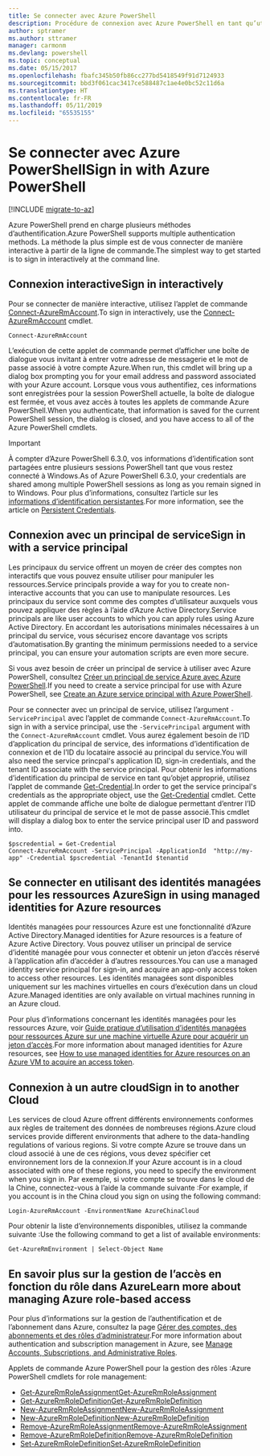 ```yaml
---
title: Se connecter avec Azure PowerShell
description: Procédure de connexion avec Azure PowerShell en tant qu’utilisateur, en tant que principal de service, ou avec des identités managées pour les ressources Azure.
author: sptramer
ms.author: sttramer
manager: carmonm
ms.devlang: powershell
ms.topic: conceptual
ms.date: 05/15/2017
ms.openlocfilehash: fbafc345b50fb86cc277bd5418549f91d7124933
ms.sourcegitcommit: bbd3f061cac3417ce588487c1ae4e0bc52c11d6a
ms.translationtype: HT
ms.contentlocale: fr-FR
ms.lasthandoff: 05/11/2019
ms.locfileid: "65535155"
---
```

# <a name="sign-in-with-azure-powershell"></a><span data-ttu-id="bca40-103">Se connecter avec Azure PowerShell</span><span class="sxs-lookup"><span data-stu-id="bca40-103">Sign in with Azure PowerShell</span></span>

[!INCLUDE [migrate-to-az](../includes/migrate-to-az.md)]

<span data-ttu-id="bca40-104">Azure PowerShell prend en charge plusieurs méthodes d’authentification.</span><span class="sxs-lookup"><span data-stu-id="bca40-104">Azure PowerShell supports multiple authentication methods.</span></span> <span data-ttu-id="bca40-105">La méthode la plus simple est de vous connecter de manière interactive à partir de la ligne de commande.</span><span class="sxs-lookup"><span data-stu-id="bca40-105">The simplest way to get started is to sign in interactively at the command line.</span></span>

## <a name="sign-in-interactively"></a><span data-ttu-id="bca40-106">Connexion interactive</span><span class="sxs-lookup"><span data-stu-id="bca40-106">Sign in interactively</span></span>

<span data-ttu-id="bca40-107">Pour se connecter de manière interactive, utilisez l’applet de commande [Connect-AzureRmAccount](/powershell/module/azurerm.profile/connect-azurermaccount).</span><span class="sxs-lookup"><span data-stu-id="bca40-107">To sign in interactively, use the [Connect-AzureRmAccount](/powershell/module/azurerm.profile/connect-azurermaccount) cmdlet.</span></span>

```azurepowershell-interactive
Connect-AzureRmAccount
```

<span data-ttu-id="bca40-108">L’exécution de cette applet de commande permet d’afficher une boîte de dialogue vous invitant à entrer votre adresse de messagerie et le mot de passe associé à votre compte Azure.</span><span class="sxs-lookup"><span data-stu-id="bca40-108">When run, this cmdlet will bring up a dialog box prompting you for your email address and password associated with your Azure account.</span></span> <span data-ttu-id="bca40-109">Lorsque vous vous authentifiez, ces informations sont enregistrées pour la session PowerShell actuelle, la boîte de dialogue est fermée, et vous avez accès à toutes les applets de commande Azure PowerShell.</span><span class="sxs-lookup"><span data-stu-id="bca40-109">When you authenticate, that information is saved for the current PowerShell session, the dialog is closed, and you have access to all of the Azure PowerShell cmdlets.</span></span>

> [!IMPORTANT]
> <span data-ttu-id="bca40-110">À compter d’Azure PowerShell 6.3.0, vos informations d’identification sont partagées entre plusieurs sessions PowerShell tant que vous restez connecté à Windows.</span><span class="sxs-lookup"><span data-stu-id="bca40-110">As of Azure PowerShell 6.3.0, your credentials are shared among multiple PowerShell sessions as long as you remain signed in to Windows.</span></span> <span data-ttu-id="bca40-111">Pour plus d’informations, consultez l’article sur les [informations d’identification persistantes](context-persistence.md).</span><span class="sxs-lookup"><span data-stu-id="bca40-111">For more information, see the article on [Persistent Credentials](context-persistence.md).</span></span>

## <a name="sign-in-with-a-service-principal"></a><span data-ttu-id="bca40-112">Connexion avec un principal de service</span><span class="sxs-lookup"><span data-stu-id="bca40-112">Sign in with a service principal</span></span>

<span data-ttu-id="bca40-113">Les principaux du service offrent un moyen de créer des comptes non interactifs que vous pouvez ensuite utiliser pour manipuler les ressources.</span><span class="sxs-lookup"><span data-stu-id="bca40-113">Service principals provide a way for you to create non-interactive accounts that you can use to manipulate resources.</span></span> <span data-ttu-id="bca40-114">Les principaux du service sont comme des comptes d’utilisateur auxquels vous pouvez appliquer des règles à l’aide d’Azure Active Directory.</span><span class="sxs-lookup"><span data-stu-id="bca40-114">Service principals are like user accounts to which you can apply rules using Azure Active Directory.</span></span> <span data-ttu-id="bca40-115">En accordant les autorisations minimales nécessaires à un principal du service, vous sécurisez encore davantage vos scripts d’automatisation.</span><span class="sxs-lookup"><span data-stu-id="bca40-115">By granting the minimum permissions needed to a service principal, you can ensure your automation scripts are even more secure.</span></span>

<span data-ttu-id="bca40-116">Si vous avez besoin de créer un principal de service à utiliser avec Azure PowerShell, consultez [Créer un principal de service Azure avec Azure PowerShell](create-azure-service-principal-azureps.md).</span><span class="sxs-lookup"><span data-stu-id="bca40-116">If you need to create a service principal for use with Azure PowerShell, see [Create an Azure service principal with Azure PowerShell](create-azure-service-principal-azureps.md).</span></span>

<span data-ttu-id="bca40-117">Pour se connecter avec un principal de service, utilisez l’argument `-ServicePrincipal` avec l’applet de commande `Connect-AzureRmAccount`.</span><span class="sxs-lookup"><span data-stu-id="bca40-117">To sign in with a service principal, use the `-ServicePrincipal` argument with the `Connect-AzureRmAccount` cmdlet.</span></span> <span data-ttu-id="bca40-118">Vous aurez également besoin de l’ID d’application du principal de service, des informations d’identification de connexion et de l’ID du locataire associé au principal du service.</span><span class="sxs-lookup"><span data-stu-id="bca40-118">You will also need the service princpal's application ID, sign-in credentials, and the tenant ID associate with the service principal.</span></span> <span data-ttu-id="bca40-119">Pour obtenir les informations d’identification du principal de service en tant qu’objet approprié, utilisez l’applet de commande [Get-Credential](/powershell/module/microsoft.powershell.security/get-credential).</span><span class="sxs-lookup"><span data-stu-id="bca40-119">In order to get the service principal's credentials as the appropriate object, use the [Get-Credential](/powershell/module/microsoft.powershell.security/get-credential) cmdlet.</span></span> <span data-ttu-id="bca40-120">Cette applet de commande affiche une boîte de dialogue permettant d’entrer l’ID utilisateur du principal de service et le mot de passe associé.</span><span class="sxs-lookup"><span data-stu-id="bca40-120">This cmdlet will display a dialog box to enter the service principal user ID and password into.</span></span>

```azurepowershell-interactive
$pscredential = Get-Credential
Connect-AzureRmAccount -ServicePrincipal -ApplicationId  "http://my-app" -Credential $pscredential -TenantId $tenantid
```

## <a name="sign-in-using-managed-identities-for-azure-resources"></a><span data-ttu-id="bca40-121">Se connecter en utilisant des identités managées pour les ressources Azure</span><span class="sxs-lookup"><span data-stu-id="bca40-121">Sign in using managed identities for Azure resources</span></span>

<span data-ttu-id="bca40-122">Identités managées pour ressources Azure est une fonctionnalité d’Azure Active Directory.</span><span class="sxs-lookup"><span data-stu-id="bca40-122">Managed identities for Azure resources is a feature of Azure Active Directory.</span></span> <span data-ttu-id="bca40-123">Vous pouvez utiliser un principal de service d’identité managée pour vous connecter et obtenir un jeton d’accès réservé à l’application afin d’accéder à d’autres ressources.</span><span class="sxs-lookup"><span data-stu-id="bca40-123">You can use a managed identity service principal for sign-in, and acquire an app-only access token to access other resources.</span></span> <span data-ttu-id="bca40-124">Les identités managées sont disponibles uniquement sur les machines virtuelles en cours d’exécution dans un cloud Azure.</span><span class="sxs-lookup"><span data-stu-id="bca40-124">Managed identities are only available on virtual machines running in an Azure cloud.</span></span>

<span data-ttu-id="bca40-125">Pour plus d’informations concernant les identités managées pour les ressources Azure, voir [Guide pratique d’utilisation d’identités managées pour ressources Azure sur une machine virtuelle Azure pour acquérir un jeton d’accès](/azure/active-directory/managed-identities-azure-resources/how-to-use-vm-token).</span><span class="sxs-lookup"><span data-stu-id="bca40-125">For more information about managed identities for Azure resources, see [How to use managed identities for Azure resources on an Azure VM to acquire an access token](/azure/active-directory/managed-identities-azure-resources/how-to-use-vm-token).</span></span>

## <a name="sign-in-to-another-cloud"></a><span data-ttu-id="bca40-126">Connexion à un autre cloud</span><span class="sxs-lookup"><span data-stu-id="bca40-126">Sign in to another Cloud</span></span>

<span data-ttu-id="bca40-127">Les services de cloud Azure offrent différents environnements conformes aux règles de traitement des données de nombreuses régions.</span><span class="sxs-lookup"><span data-stu-id="bca40-127">Azure cloud services provide different environments that adhere to the data-handling regulations of various regions.</span></span> <span data-ttu-id="bca40-128">Si votre compte Azure se trouve dans un cloud associé à une de ces régions, vous devez spécifier cet environnement lors de la connexion.</span><span class="sxs-lookup"><span data-stu-id="bca40-128">If your Azure account is in a cloud associated with one of these regions, you need to specify the environment when you sign in.</span></span> <span data-ttu-id="bca40-129">Par exemple, si votre compte se trouve dans le cloud de la Chine, connectez-vous à l’aide la commande suivante :</span><span class="sxs-lookup"><span data-stu-id="bca40-129">For example, if you account is in the China cloud you sign on using the following command:</span></span>

```azurepowershell-interactive
Login-AzureRmAccount -EnvironmentName AzureChinaCloud
```

<span data-ttu-id="bca40-130">Pour obtenir la liste d’environnements disponibles, utilisez la commande suivante :</span><span class="sxs-lookup"><span data-stu-id="bca40-130">Use the following command to get a list of available environments:</span></span>

```azurepowershell-interactive
Get-AzureRmEnvironment | Select-Object Name
```

## <a name="learn-more-about-managing-azure-role-based-access"></a><span data-ttu-id="bca40-131">En savoir plus sur la gestion de l’accès en fonction du rôle dans Azure</span><span class="sxs-lookup"><span data-stu-id="bca40-131">Learn more about managing Azure role-based access</span></span>

<span data-ttu-id="bca40-132">Pour plus d’informations sur la gestion de l’authentification et de l’abonnement dans Azure, consultez la page [Gérer des comptes, des abonnements et des rôles d’administrateur](/azure/active-directory/role-based-access-control-configure).</span><span class="sxs-lookup"><span data-stu-id="bca40-132">For more information about authentication and subscription management in Azure, see [Manage Accounts, Subscriptions, and Administrative Roles](/azure/active-directory/role-based-access-control-configure).</span></span>

<span data-ttu-id="bca40-133">Applets de commande Azure PowerShell pour la gestion des rôles :</span><span class="sxs-lookup"><span data-stu-id="bca40-133">Azure PowerShell cmdlets for role management:</span></span>

* [<span data-ttu-id="bca40-134">Get-AzureRmRoleAssignment</span><span class="sxs-lookup"><span data-stu-id="bca40-134">Get-AzureRmRoleAssignment</span></span>](/powershell/module/AzureRM.Resources/Get-AzureRmRoleAssignment)
* [<span data-ttu-id="bca40-135">Get-AzureRmRoleDefinition</span><span class="sxs-lookup"><span data-stu-id="bca40-135">Get-AzureRmRoleDefinition</span></span>](/powershell/module/AzureRM.Resources/Get-AzureRmRoleDefinition)
* [<span data-ttu-id="bca40-136">New-AzureRmRoleAssignment</span><span class="sxs-lookup"><span data-stu-id="bca40-136">New-AzureRmRoleAssignment</span></span>](/powershell/module/AzureRM.Resources/New-AzureRmRoleAssignment)
* [<span data-ttu-id="bca40-137">New-AzureRmRoleDefinition</span><span class="sxs-lookup"><span data-stu-id="bca40-137">New-AzureRmRoleDefinition</span></span>](/powershell/module/AzureRM.Resources/New-AzureRmRoleDefinition)
* [<span data-ttu-id="bca40-138">Remove-AzureRmRoleAssignment</span><span class="sxs-lookup"><span data-stu-id="bca40-138">Remove-AzureRmRoleAssignment</span></span>](/powershell/module/AzureRM.Resources/Remove-AzureRmRoleAssignment)
* [<span data-ttu-id="bca40-139">Remove-AzureRmRoleDefinition</span><span class="sxs-lookup"><span data-stu-id="bca40-139">Remove-AzureRmRoleDefinition</span></span>](/powershell/module/AzureRM.Resources/Remove-AzureRmRoleDefinition)
* [<span data-ttu-id="bca40-140">Set-AzureRmRoleDefinition</span><span class="sxs-lookup"><span data-stu-id="bca40-140">Set-AzureRmRoleDefinition</span></span>](/powershell/moduel/AzureRM.Resources/Set-AzureRmRoleDefinition)
